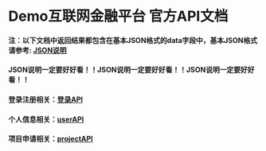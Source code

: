 # Demo互联网金融平台 官方API文档

#### 注：以下文档中返回结果都包含在基本JSON格式的data字段中，基本JSON格式请参考: [JSON说明](doc/Json.md)

#### JSON说明一定要好好看！！JSON说明一定要好好看！！JSON说明一定要好好看！！

#### 登录注册相关：[登录API](doc/login.md)

#### 个人信息相关：[userAPI](doc/user.md)

#### 项目申请相关：[projectAPI](doc/project.md)